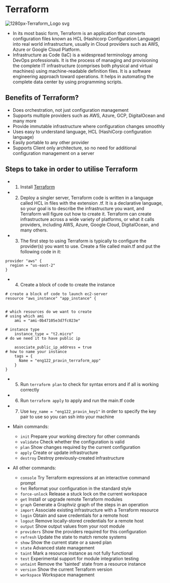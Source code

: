# Terraform
![1280px-Terraform_Logo svg](https://user-images.githubusercontent.com/110179866/189091692-2dab3e1c-7b81-4c30-a970-f54c9a758110.png)


- In its most basic form, Terraform is an application that converts configuration files known as HCL (Hashicorp Configuration Language) into real world infrastructure, usually in Cloud providers such as AWS, Azure or Google Cloud Platform.
- Infrastructure as Code (IaC) is a widespread terminology among DevOps professionals. It is the process of managing and provisioning the complete IT infrastructure (comprises both physical and virtual machines) using machine-readable definition files. It is a software engineering approach toward operations. It helps in automating the complete data center by using programming scripts.

## Benefits of Terraform?


- Does orchestration, not just configuration management
- Supports multiple providers such as AWS, Azure, GCP, DigitalOcean and many more
- Provide immutable infrastructure where configuration changes smoothly
- Uses easy to understand language, HCL (HashiCorp configuration language)
- Easily portable to any other provider
- Supports Client only architecture, so no need for additional configuration management on a server



## Steps to take in order to utilise Terraform

- 1. Install [Terraform](https://www.terraform.io/downloads)
- 2. Deploy a singler server, Terraform code is written in a language called HCL in files with the extension .tf. It is a declarative language, so your goal is to describe the infrastructure you want, and Terraform will figure out how to create it. Terraform can create infrastructure across a wide variety of platforms, or what it calls providers, including AWS, Azure, Google Cloud, DigitalOcean, and many others.
- 3. The first step to using Terraform is typically to configure the provider(s) you want to use. Create a file called main.tf and put the following code in it:

```
provider "aws" {
  region = "us-east-2"
}
```
- 4. Create a block of code to create the instance
```
# create a block of code to launch ec2-server
resource "aws_instance" "app_instance" {
  

# which resources do we want to create 
# using which ami
    ami = "ami-0b47105e3d7fc023e"

# instance type
    instance_type = "t2.micro"
# do we need it to have public ip

    associate_public_ip_address = true
# how to name your instance 
    tags = {
      Name = "eng122_pravin_terraform_app"
    }
}
```
- 5. Run `terraform plan` to check for syntax errors and if all is working correctly
- 6. Run `terraform apply` to apply and run the main.tf code
- 7. Use `key_name = "eng122_pravin_key1"` in order to specify the key pair to use so you can ssh into your machine

- Main commands:
  - `init`          Prepare your working directory for other commands 
  - `validate`      Check whether the configuration is valid
  - `plan`          Show changes required by the current configuration
  - `apply`         Create or update infrastructure
  - `destroy`       Destroy previously-created infrastructure

- All other commands:
  - `console`       Try Terraform expressions at an interactive command prompt
  - `fmt`           Reformat your configuration in the standard style
  - `force-unlock`  Release a stuck lock on the current workspace
  - `get`           Install or upgrade remote Terraform modules
  - `graph`         Generate a Graphviz graph of the steps in an operation
  - `import`        Associate existing infrastructure with a Terraform resource
  - `login`         Obtain and save credentials for a remote host
  - `logout`        Remove locally-stored credentials for a remote host
  - `output`        Show output values from your root module
  - `providers`     Show the providers required for this configuration
  - `refresh`       Update the state to match remote systems
  - `show`          Show the current state or a saved plan
  - `state`         Advanced state management
  - `taint`         Mark a resource instance as not fully functional
  - `test`          Experimental support for module integration testing
  - `untaint`       Remove the 'tainted' state from a resource instance
  - `version`       Show the current Terraform version
  - `workspace`     Workspace management


